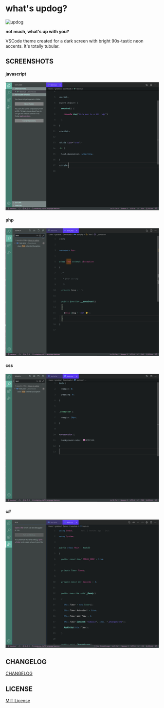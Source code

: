 # what's updog?

![updog](https://repository-images.githubusercontent.com/263631721/95fff880-9844-11ea-9d7a-a60255b9c6a2)

__not much, what's up with you?__

VSCode theme created for a dark screen with bright 90s-tastic
neon accents.  It's totally tubular.

## SCREENSHOTS

#### javascript

![javascript](https://raw.githubusercontent.com/douggrubba/updog-vs-code-theme/master/ScreenShot-1.png)

#### php

![php](https://raw.githubusercontent.com/douggrubba/updog-vs-code-theme/master/ScreenShot-2.png)

#### css

![css](https://raw.githubusercontent.com/douggrubba/updog-vs-code-theme/master/ScreenShot-3.png)

#### c#

![c#](https://raw.githubusercontent.com/douggrubba/updog-vs-code-theme/master/ScreenShot-4.png)

## CHANGELOG

[CHANGELOG](https://github.com/douggrubba/updog-vs-code-theme/blob/master/CHANGELOG.md)

## LICENSE

[MIT License](https://github.com/douggrubba/updog-vs-code-theme/blob/master/LICENSE)
